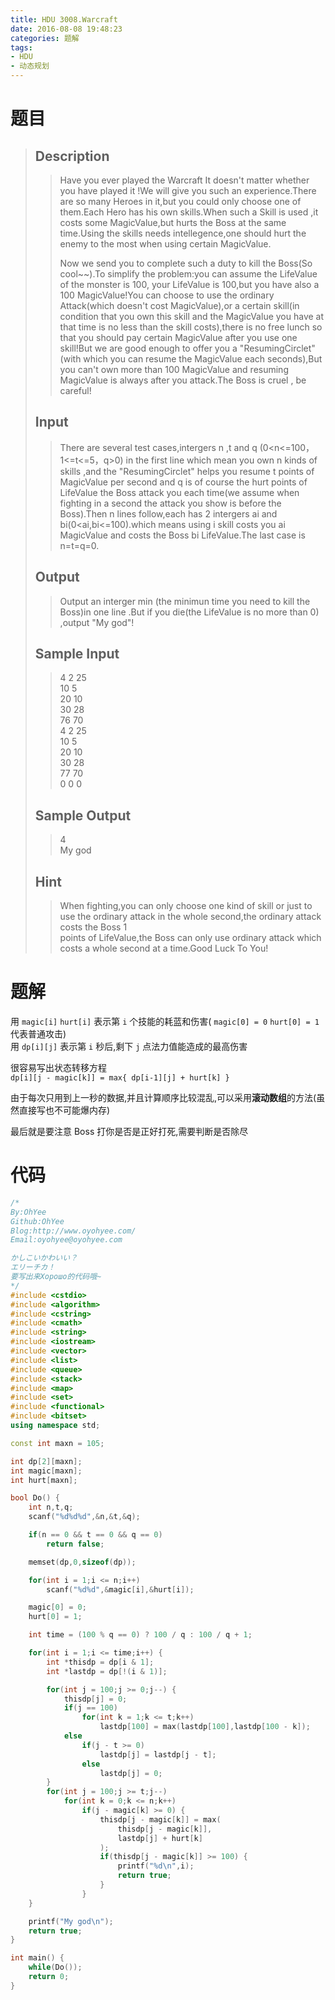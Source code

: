 ```yaml
---
title: HDU 3008.Warcraft
date: 2016-08-08 19:48:23
categories: 题解
tags:
- HDU
- 动态规划
---
```

# 题目
> 
> ## Description  
>> Have you ever played the Warcraft It doesn't matter whether you have played it !We will give you such an experience.There are so many Heroes in it,but you could only choose one of them.Each Hero has his own skills.When such a Skill is used ,it costs some MagicValue,but hurts the Boss at the same time.Using the skills needs intellegence,one should hurt the enemy to the most when using certain MagicValue.   
>>   
>> Now we send you to complete such a duty to kill the Boss(So cool~~).To simplify the problem:you can assume the LifeValue of the monster is 100, your LifeValue is 100,but you have also a 100 MagicValue!You can choose to use the ordinary Attack(which doesn't cost MagicValue),or a certain skill(in condition that you own this skill and the MagicValue you have at that time is no less than the skill costs),there is no free lunch so that you should pay certain MagicValue after you use one skill!But we are good enough to offer you a "ResumingCirclet"(with which you can resume the MagicValue each seconds),But you can't own more than 100 MagicValue and resuming MagicValue is always after you attack.The Boss is cruel , be careful!  
>> <!--more-->  
> 
> ## Input  
>> There are several test cases,intergers n ,t and q (0&lt;n<=100，1<=t<=5，q>0) in the first line which mean you own n kinds of skills ,and the "ResumingCirclet" helps you resume t points of MagicValue per second and q is of course the hurt points of LifeValue the Boss attack you each time(we assume when fighting in a second the attack you show is before the Boss).Then n lines follow,each has 2 intergers ai and bi(0<ai,bi<=100).which means using i skill costs you ai MagicValue and costs the Boss bi LifeValue.The last case is n=t=q=0.  
> 
> ## Output  
>> Output an interger min (the minimun time you need to kill the Boss)in one line .But if you die(the LifeValue is no more than 0) ,output "My god"!  
> 
> ## Sample Input  
>> 4 2 25  
>> 10 5  
>> 20 10  
>> 30 28  
>> 76 70  
>> 4 2 25  
>> 10 5  
>> 20 10  
>> 30 28  
>> 77 70  
>> 0 0 0  
> 
> ## Sample Output  
>> 4  
>> My god  
>>   
>>     
> ## Hint  
>>   
>> When fighting,you can only choose one kind of skill or just to use the  ordinary attack in the whole second,the ordinary attack costs the Boss 1   
>>  points of LifeValue,the Boss can only use ordinary attack which costs a whole second at a time.Good Luck To You!   

# 题解
用 `magic[i]` `hurt[i]` 表示第 `i` 个技能的耗蓝和伤害( `magic[0] = 0` `hurt[0] = 1` 代表普通攻击)  
用 `dp[i][j]` 表示第 `i` 秒后,剩下 `j` 点法力值能造成的最高伤害  

很容易写出状态转移方程  
`dp[i][j - magic[k]] = max{ dp[i-1][j] + hurt[k] }`  

由于每次只用到上一秒的数据,并且计算顺序比较混乱,可以采用**滚动数组**的方法(虽然直接写也不可能爆内存)  

最后就是要注意 Boss 打你是否是正好打死,需要判断是否除尽  

# 代码
```cpp Warcraft https://github.com/OhYee/sourcecode/tree/master/ACM 代码备份
/*
By:OhYee
Github:OhYee
Blog:http://www.oyohyee.com/
Email:oyohyee@oyohyee.com

かしこいかわいい？
エリーチカ！
要写出来Хорошо的代码哦~
*/
#include <cstdio>
#include <algorithm>
#include <cstring>
#include <cmath>
#include <string>
#include <iostream>
#include <vector>
#include <list>
#include <queue>
#include <stack>
#include <map>
#include <set>
#include <functional>
#include <bitset>
using namespace std;

const int maxn = 105;

int dp[2][maxn];
int magic[maxn];
int hurt[maxn];

bool Do() {
    int n,t,q;
    scanf("%d%d%d",&n,&t,&q);

    if(n == 0 && t == 0 && q == 0)
        return false;

    memset(dp,0,sizeof(dp));

    for(int i = 1;i <= n;i++)
        scanf("%d%d",&magic[i],&hurt[i]);

    magic[0] = 0;
    hurt[0] = 1;

    int time = (100 % q == 0) ? 100 / q : 100 / q + 1;

    for(int i = 1;i <= time;i++) {
        int *thisdp = dp[i & 1];
        int *lastdp = dp[!(i & 1)];

        for(int j = 100;j >= 0;j--) {
            thisdp[j] = 0;
            if(j == 100)
                for(int k = 1;k <= t;k++)
                    lastdp[100] = max(lastdp[100],lastdp[100 - k]);
            else
                if(j - t >= 0)
                    lastdp[j] = lastdp[j - t];
                else
                    lastdp[j] = 0;
        }
        for(int j = 100;j >= t;j--)
            for(int k = 0;k <= n;k++)
                if(j - magic[k] >= 0) {
                    thisdp[j - magic[k]] = max(
                        thisdp[j - magic[k]],
                        lastdp[j] + hurt[k]
                    );
                    if(thisdp[j - magic[k]] >= 100) {
                        printf("%d\n",i);
                        return true;
                    }
                }
    }

    printf("My god\n");
    return true;
}

int main() {
    while(Do());
    return 0;
}
```